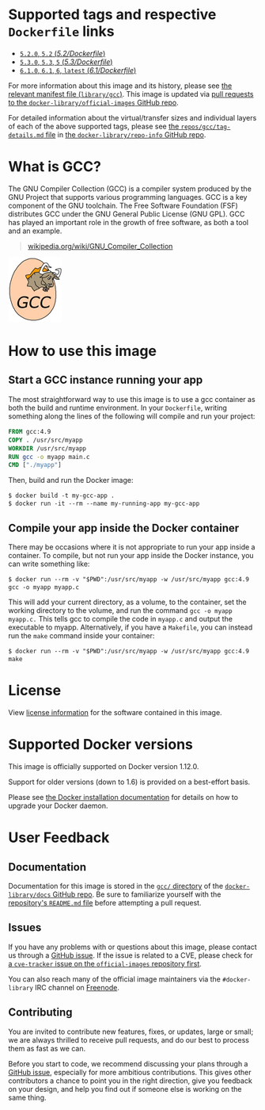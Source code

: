 # Supported tags and respective `Dockerfile` links

-	[`5.2.0`, `5.2` (*5.2/Dockerfile*)](https://github.com/docker-library/gcc/blob/df055b1ba29bd666470f4735f2a7bab9acffd0b3/5.2/Dockerfile)
-	[`5.3.0`, `5.3`, `5` (*5.3/Dockerfile*)](https://github.com/docker-library/gcc/blob/df055b1ba29bd666470f4735f2a7bab9acffd0b3/5.3/Dockerfile)
-	[`6.1.0`, `6.1`, `6`, `latest` (*6.1/Dockerfile*)](https://github.com/docker-library/gcc/blob/d9c8446748f7d69626f2e9425376a6672fff09af/6.1/Dockerfile)

For more information about this image and its history, please see [the relevant manifest file (`library/gcc`)](https://github.com/docker-library/official-images/blob/master/library/gcc). This image is updated via [pull requests to the `docker-library/official-images` GitHub repo](https://github.com/docker-library/official-images/pulls?q=label%3Alibrary%2Fgcc).

For detailed information about the virtual/transfer sizes and individual layers of each of the above supported tags, please see [the `repos/gcc/tag-details.md` file](https://github.com/docker-library/repo-info/blob/master/repos/gcc/tag-details.md) in [the `docker-library/repo-info` GitHub repo](https://github.com/docker-library/repo-info).

# What is GCC?

The GNU Compiler Collection (GCC) is a compiler system produced by the GNU Project that supports various programming languages. GCC is a key component of the GNU toolchain. The Free Software Foundation (FSF) distributes GCC under the GNU General Public License (GNU GPL). GCC has played an important role in the growth of free software, as both a tool and an example.

> [wikipedia.org/wiki/GNU_Compiler_Collection](https://en.wikipedia.org/wiki/GNU_Compiler_Collection)

![logo](https://raw.githubusercontent.com/docker-library/docs/60b29a700d22613526487c7d5fcf4d723ed2ef0a/gcc/logo.png)

# How to use this image

## Start a GCC instance running your app

The most straightforward way to use this image is to use a gcc container as both the build and runtime environment. In your `Dockerfile`, writing something along the lines of the following will compile and run your project:

```dockerfile
FROM gcc:4.9
COPY . /usr/src/myapp
WORKDIR /usr/src/myapp
RUN gcc -o myapp main.c
CMD ["./myapp"]
```

Then, build and run the Docker image:

```console
$ docker build -t my-gcc-app .
$ docker run -it --rm --name my-running-app my-gcc-app
```

## Compile your app inside the Docker container

There may be occasions where it is not appropriate to run your app inside a container. To compile, but not run your app inside the Docker instance, you can write something like:

```console
$ docker run --rm -v "$PWD":/usr/src/myapp -w /usr/src/myapp gcc:4.9 gcc -o myapp myapp.c
```

This will add your current directory, as a volume, to the container, set the working directory to the volume, and run the command `gcc -o myapp myapp.c.` This tells gcc to compile the code in `myapp.c` and output the executable to myapp. Alternatively, if you have a `Makefile`, you can instead run the `make` command inside your container:

```console
$ docker run --rm -v "$PWD":/usr/src/myapp -w /usr/src/myapp gcc:4.9 make
```

# License

View [license information](https://gcc.gnu.org/viewcvs/gcc/trunk/gcc/COPYING3?view=markup) for the software contained in this image.

# Supported Docker versions

This image is officially supported on Docker version 1.12.0.

Support for older versions (down to 1.6) is provided on a best-effort basis.

Please see [the Docker installation documentation](https://docs.docker.com/installation/) for details on how to upgrade your Docker daemon.

# User Feedback

## Documentation

Documentation for this image is stored in the [`gcc/` directory](https://github.com/docker-library/docs/tree/master/gcc) of the [`docker-library/docs` GitHub repo](https://github.com/docker-library/docs). Be sure to familiarize yourself with the [repository's `README.md` file](https://github.com/docker-library/docs/blob/master/README.md) before attempting a pull request.

## Issues

If you have any problems with or questions about this image, please contact us through a [GitHub issue](https://github.com/docker-library/gcc/issues). If the issue is related to a CVE, please check for [a `cve-tracker` issue on the `official-images` repository first](https://github.com/docker-library/official-images/issues?q=label%3Acve-tracker).

You can also reach many of the official image maintainers via the `#docker-library` IRC channel on [Freenode](https://freenode.net).

## Contributing

You are invited to contribute new features, fixes, or updates, large or small; we are always thrilled to receive pull requests, and do our best to process them as fast as we can.

Before you start to code, we recommend discussing your plans through a [GitHub issue](https://github.com/docker-library/gcc/issues), especially for more ambitious contributions. This gives other contributors a chance to point you in the right direction, give you feedback on your design, and help you find out if someone else is working on the same thing.
